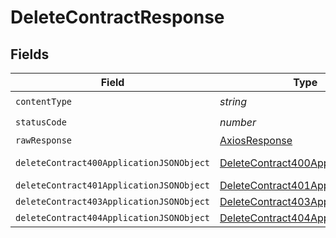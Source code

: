 # DeleteContractResponse


## Fields

| Field                                                                                           | Type                                                                                            | Required                                                                                        | Description                                                                                     |
| ----------------------------------------------------------------------------------------------- | ----------------------------------------------------------------------------------------------- | ----------------------------------------------------------------------------------------------- | ----------------------------------------------------------------------------------------------- |
| `contentType`                                                                                   | *string*                                                                                        | :heavy_check_mark:                                                                              | N/A                                                                                             |
| `statusCode`                                                                                    | *number*                                                                                        | :heavy_check_mark:                                                                              | N/A                                                                                             |
| `rawResponse`                                                                                   | [AxiosResponse](https://axios-http.com/docs/res_schema)                                         | :heavy_minus_sign:                                                                              | N/A                                                                                             |
| `deleteContract400ApplicationJSONObject`                                                        | [DeleteContract400ApplicationJSON](../../models/operations/deletecontract400applicationjson.md) | :heavy_minus_sign:                                                                              | Precondition failed                                                                             |
| `deleteContract401ApplicationJSONObject`                                                        | [DeleteContract401ApplicationJSON](../../models/operations/deletecontract401applicationjson.md) | :heavy_minus_sign:                                                                              | Unauthenticated                                                                                 |
| `deleteContract403ApplicationJSONObject`                                                        | [DeleteContract403ApplicationJSON](../../models/operations/deletecontract403applicationjson.md) | :heavy_minus_sign:                                                                              | Forbidden                                                                                       |
| `deleteContract404ApplicationJSONObject`                                                        | [DeleteContract404ApplicationJSON](../../models/operations/deletecontract404applicationjson.md) | :heavy_minus_sign:                                                                              | Not Found                                                                                       |